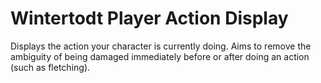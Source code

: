 # Wintertodt Player Action Display
Displays the action your character is currently doing. Aims to remove the ambiguity of being damaged immediately 
before or after doing an action (such as fletching).
